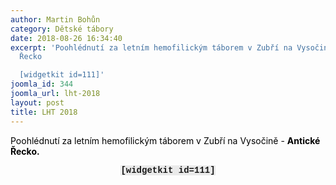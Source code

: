 ```yaml
---
author: Martin Bohůn
category: Dětské tábory
date: 2018-08-26 16:34:40
excerpt: 'Poohlédnutí za letním hemofilickým táborem v Zubří na Vysočině - Antické
  Řecko

  [widgetkit id=111]'
joomla_id: 344
joomla_url: lht-2018
layout: post
title: LHT 2018
---
```


<p>
 <span style="color: #000000;">
  Poohlédnutí za letním hemofilickým táborem v Zubří na Vysočině -
  <strong>
   Antické Řecko.
  </strong>
 </span>
</p>
<p style="text-align: center;">
 <strong>
  <span style="font-family: Courier New; background-color: #eaeaea;">
   [widgetkit id=111]
  </span>
 </strong>
</p>